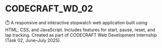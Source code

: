 # CODECRAFT_WD_02
⏱️ A responsive and interactive stopwatch web application built using HTML, CSS, and JavaScript. Includes features for start, pause, reset, and lap tracking. Created as part of CODECRAFT Web Development Internship (Task 02, June–July 2025).
